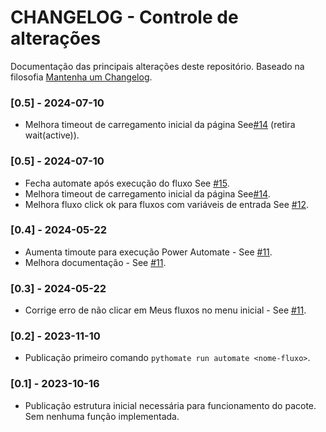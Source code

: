 # CHANGELOG - Controle de alterações

Documentação das principais alterações deste repositório.
Baseado na filosofia [Mantenha um Changelog](https://keepachangelog.com/pt-BR/1.0.0/).

### [0.5] - 2024-07-10

- Melhora timeout de carregamento inicial da página See[#14](https://github.com/automatiza-mg/pythomate/issues/14) (retira wait(active)).

### [0.5] - 2024-07-10

- Fecha automate após execução do fluxo See [#15](https://github.com/automatiza-mg/pythomate/issues/15).
- Melhora timeout de carregamento inicial da página See[#14](https://github.com/automatiza-mg/pythomate/issues/14).
- Melhora fluxo click ok para fluxos com variáveis de entrada See [#12](https://github.com/automatiza-mg/pythomate/issues/12).

### [0.4] - 2024-05-22

- Aumenta timoute para execução Power Automate - See [#11](https://github.com/automatiza-mg/pythomate/issues/11#issuecomment-2125428514).
- Melhora documentação - See [#11](https://github.com/automatiza-mg/pythomate/issues/11#issuecomment-2125428514).

### [0.3] - 2024-05-22

- Corrige erro de não clicar em Meus fluxos no menu inicial - See [#11](https://github.com/automatiza-mg/pythomate/issues/11).

### [0.2] - 2023-11-10

- Publicação primeiro comando `pythomate run automate <nome-fluxo>`.

### [0.1] - 2023-10-16

- Publicação estrutura inicial necessária para funcionamento do pacote. Sem nenhuma função implementada.
